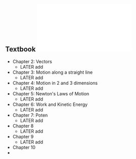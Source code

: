 ## Textbook ![University Physics Volume 1.pdf](../assets/University_Physics_Volume_1_1731728283620_0.pdf)
- Chapter 2: Vectors
	- LATER add
- Chapter 3: Motion along a straight line
	- LATER add
- Chapter 4: Motion in 2 and 3 dimensions
	- LATER add
- Chapter 5: Newton's Laws of Motion
	- LATER add
- Chapter 6: Work and Kinetic Energy
	- LATER add
- Chapter 7: Poten
	- LATER add
- Chapter 8
	- LATER add
- Chapter 9
	- LATER add
- Chapter 10
-